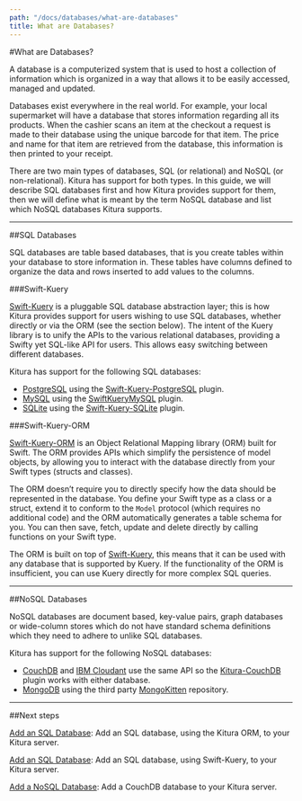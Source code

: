 ```yaml
---
path: "/docs/databases/what-are-databases"
title: What are Databases?
---
```


#What are Databases?

A database is a computerized system that is used to host a collection of information which is organized in a way that allows it to be easily accessed, managed and updated.

Databases exist everywhere in the real world. For example, your local supermarket will have a database that stores information regarding all its products. When the cashier scans an item at the checkout a request is made to their database using the unique barcode for that item. The price and name for that item are retrieved from the database, this information is then printed to your receipt.

There are two main types of databases, SQL (or relational) and NoSQL (or non-relational). Kitura has support for both types. In this guide, we will describe SQL databases first and how Kitura provides support for them, then we will define what is meant by the term NoSQL database and list which NoSQL databases Kitura supports.

---

##SQL Databases

SQL databases are table based databases, that is you create tables within your database to store information in. These tables have columns defined to organize the data and rows inserted to add values to the columns.

###Swift-Kuery

[Swift-Kuery](https://github.com/Kitura/Swift-Kuery) is a pluggable SQL database abstraction layer; this is how Kitura provides support for users wishing to use SQL databases, whether directly or via the ORM (see the section below). The intent of the Kuery library is to unify the APIs to the various relational databases, providing a Swifty yet SQL-like API for users. This allows easy switching between different databases.

Kitura has support for the following SQL databases:

- [PostgreSQL](https://www.postgresql.org) using the [Swift-Kuery-PostgreSQL](https://github.com/Kitura/Swift-Kuery-PostgreSQL) plugin.
- [MySQL](https://www.mysql.com) using the [SwiftKueryMySQL](https://github.com/Kitura/SwiftKueryMySQL) plugin.
- [SQLite](https://www.sqlite.org) using the [Swift-Kuery-SQLite](https://github.com/Kitura/Swift-Kuery-SQLite) plugin.

###Swift-Kuery-ORM

[Swift-Kuery-ORM](https://github.com/Kitura/Swift-Kuery-ORM) is an Object Relational Mapping library (ORM) built for Swift. The ORM provides APIs which simplify the persistence of model objects, by allowing you to interact with the database directly from your Swift types (structs and classes).

The ORM doesn’t require you to directly specify how the data should be represented in the database. You define your Swift type as a class or a struct, extend it to conform to the `Model` protocol (which requires no additional code) and the ORM automatically generates a table schema for you. You can then save, fetch, update and delete directly by calling functions on your Swift type.

The ORM is built on top of [Swift-Kuery](https://github.com/Kitura/Swift-Kuery), this means that it can be used with any database that is supported by Kuery. If the functionality of the ORM is insufficient, you can use Kuery directly for more complex SQL queries.

---

##NoSQL Databases

NoSQL databases are document based, key-value pairs, graph databases or wide-column stores which do not have standard schema definitions which they need to adhere to unlike SQL databases.

Kitura has support for the following NoSQL databases:

- [CouchDB](https://couchdb.apache.org) and [IBM Cloudant](https://www.ibm.com/uk-en/cloud/cloudant) use the same API so the [Kitura-CouchDB](https://github.com/Kitura/Kitura-CouchDB) plugin works with either database.
- [MongoDB](https://www.mongodb.com) using the third party [MongoKitten](https://github.com/OpenKitten/MongoKitten) repository.

---

##Next steps

[Add an SQL Database](./orm): Add an SQL database, using the Kitura ORM, to your Kitura server.

[Add an SQL Database](./kuery): Add an SQL database, using Swift-Kuery, to your Kitura server.

[Add a NoSQL Database](./couchdb): Add a CouchDB database to your Kitura server.
